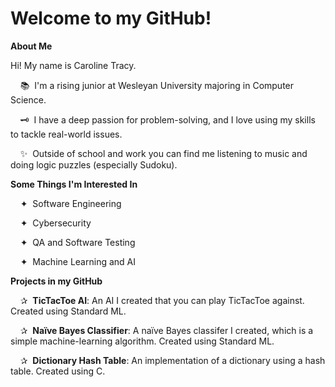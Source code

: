 # Welcome to my GitHub!

**About Me**

Hi! My name is Caroline Tracy.

&nbsp;&nbsp;&nbsp;&nbsp;📚 &nbsp;I'm a rising junior at Wesleyan University majoring in Computer Science.

&nbsp;&nbsp;&nbsp;&nbsp;🗝️ &nbsp;I have a deep passion for problem-solving, and I love using my skills to tackle real-world issues.

&nbsp;&nbsp;&nbsp;&nbsp;✨ &nbsp;Outside of school and work you can find me listening to music and doing logic puzzles (especially Sudoku).  


**Some Things I'm Interested In**

&nbsp;&nbsp;&nbsp;&nbsp;✦ &nbsp;Software Engineering

&nbsp;&nbsp;&nbsp;&nbsp;✦ &nbsp;Cybersecurity

&nbsp;&nbsp;&nbsp;&nbsp;✦ &nbsp;QA and Software Testing

&nbsp;&nbsp;&nbsp;&nbsp;✦ &nbsp;Machine Learning and AI

**Projects in my GitHub**

&nbsp;&nbsp;&nbsp;&nbsp;✰ &nbsp;**TicTacToe AI**: An AI I created that you can play TicTacToe against. Created using Standard ML.

&nbsp;&nbsp;&nbsp;&nbsp;✰ &nbsp;**Naïve Bayes Classifier**: A naïve Bayes classifer I created, which is a simple machine-learning algorithm. Created using Standard ML.

&nbsp;&nbsp;&nbsp;&nbsp;✰ &nbsp;**Dictionary Hash Table**: An implementation of a dictionary using a hash table. Created using C.
